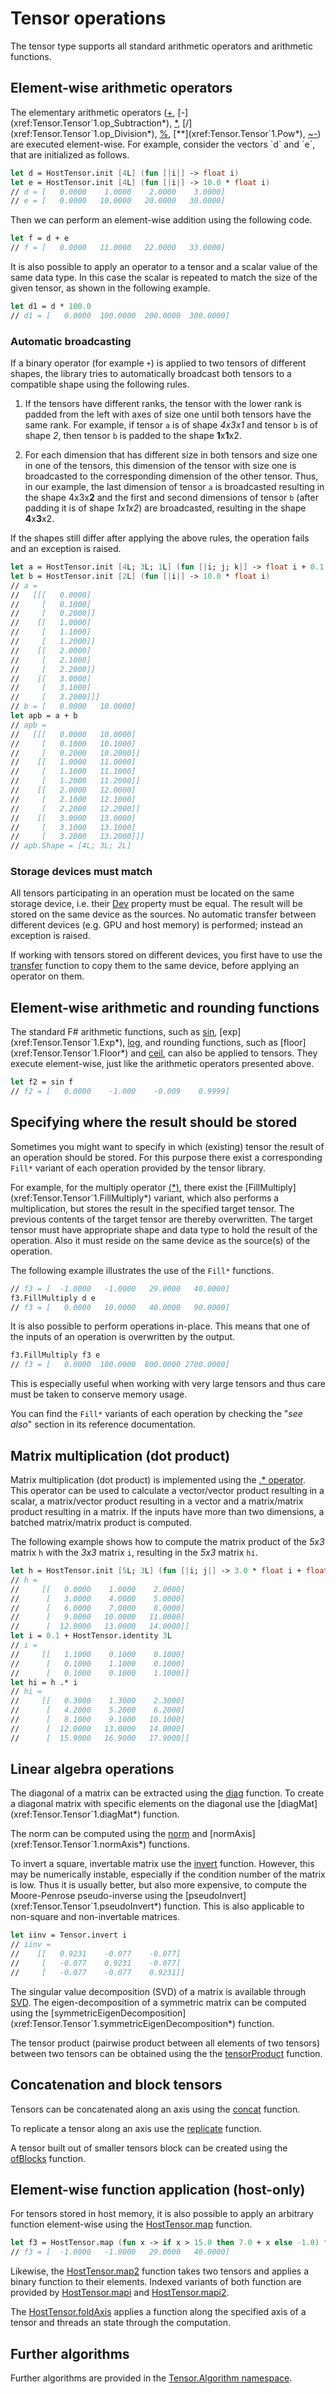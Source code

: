 # Tensor operations

The tensor type supports all standard arithmetic operators and arithmetic functions.

## Element-wise arithmetic operators

The elementary arithmetic operators ([+](xref:Tensor.Tensor`1.op_Addition*), [-](xref:Tensor.Tensor`1.op_Subtraction*), [*](xref:Tensor.Tensor`1.op_Multiply*), [/](xref:Tensor.Tensor`1.op_Division*), [%](xref:Tensor.Tensor`1.op_Modulus*), [**](xref:Tensor.Tensor`1.Pow*), [~-](xref:Tensor.Tensor`1.op_UnaryNegation*)) are executed element-wise.
For example, consider the vectors `d` and `e`, that are initialized as follows.

```fsharp
let d = HostTensor.init [4L] (fun [|i|] -> float i)
let e = HostTensor.init [4L] (fun [|i|] -> 10.0 * float i)
// d = [   0.0000    1.0000    2.0000    3.0000]
// e = [   0.0000   10.0000   20.0000   30.0000]
```

Then we can perform an element-wise addition using the following code.

```fsharp
let f = d + e
// f = [   0.0000   11.0000   22.0000   33.0000]
```

It is also possible to apply an operator to a tensor and a scalar value of the same data type.
In this case the scalar is repeated to match the size of the given tensor, as shown in the following example.

```fsharp
let d1 = d * 100.0
// d1 = [   0.0000  100.0000  200.0000  300.0000]
```

### Automatic broadcasting
If a binary operator (for example `+`) is applied to two tensors of different shapes, the library tries to automatically broadcast both tensors to a compatible shape using the following rules.

1. If the tensors have different ranks, the tensor with the lower rank is padded from the left with axes of size one until both tensors have the same rank.
For example, if tensor `a` is of shape *4x3x1* and tensor `b` is of shape *2*, then tensor `b` is padded to the shape **1**x**1**x2.

1. For each dimension that has different size in both tensors and size one in one of the tensors, this dimension of the tensor with size one is broadcasted to the corresponding dimension of the other tensor.
Thus, in our example, the last dimension of tensor `a` is broadcasted resulting in the shape 4x3x**2** and the first and second dimensions of tensor `b` (after padding it is of shape *1x1x2*) are broadcasted, resulting in the shape **4**x**3**x2.

If the shapes still differ after applying the above rules, the operation fails and an exception is raised.

```fsharp
let a = HostTensor.init [4L; 3L; 1L] (fun [|i; j; k|] -> float i + 0.1 * float j)
let b = HostTensor.init [2L] (fun [|i|] -> 10.0 * float i)
// a =
//   [[[   0.0000]
//     [   0.1000]
//     [   0.2000]]
//    [[   1.0000]
//     [   1.1000]
//     [   1.2000]]
//    [[   2.0000]
//     [   2.1000]
//     [   2.2000]]
//    [[   3.0000]
//     [   3.1000]
//     [   3.2000]]]
// b = [   0.0000   10.0000]
let apb = a + b
// apb =
//   [[[   0.0000   10.0000]
//     [   0.1000   10.1000]
//     [   0.2000   10.2000]]
//    [[   1.0000   11.0000]
//     [   1.1000   11.1000]
//     [   1.2000   11.2000]]
//    [[   2.0000   12.0000]
//     [   2.1000   12.1000]
//     [   2.2000   12.2000]]
//    [[   3.0000   13.0000]
//     [   3.1000   13.1000]
//     [   3.2000   13.2000]]]
// apb.Shape = [4L; 3L; 2L]
```

### Storage devices must match
All tensors participating in an operation must be located on the same storage device, i.e. their [Dev](xref:Tensor.Tensor`1.Dev*) property must be equal.
The result will be stored on the same device as the sources.
No automatic transfer between different devices (e.g. GPU and host memory) is performed; instead an exception is raised.

If working with tensors stored on different devices, you first have to use the [transfer](xref:Tensor.Tensor`1.transfer*) function to copy them to the same device, before applying an operator on them.

## Element-wise arithmetic and rounding functions
The standard F# arithmetic functions, such as [sin](xref:Tensor.Tensor`1.Sin*), [exp](xref:Tensor.Tensor`1.Exp*), [log](xref:Tensor.Tensor`1.Log*), and rounding functions, such as [floor](xref:Tensor.Tensor`1.Floor*) and [ceil](xref:Tensor.Tensor`1.Ceiling*), can also be applied to tensors.
They execute element-wise, just like the arithmetic operators presented above.
```fsharp
let f2 = sin f
// f2 = [   0.0000    -1.000    -0.009    0.9999]
```

## Specifying where the result should be stored
Sometimes you might want to specify in which (existing) tensor the result of an operation should be stored.
For this purpose there exist a corresponding `Fill*` variant of each operation provided by the tensor library.

For example, for the multiply operator [(*)](xref:Tensor.Tensor`1.op_Multiply*), there exist the [FillMultiply](xref:Tensor.Tensor`1.FillMultiply*) variant, which also performs a multiplication, but stores the result in the specified target tensor.
The previous contents of the target tensor are thereby overwritten.
The target tensor must have appropriate shape and data type to hold the result of the operation.
Also it must reside on the same device as the source(s) of the operation.

The following example illustrates the use of the `Fill*` functions.

```fsharp
// f3 = [  -1.0000   -1.0000   29.0000   40.0000]
f3.FillMultiply d e
// f3 = [   0.0000   10.0000   40.0000   90.0000]
```

It is also possible to perform operations in-place.
This means that one of the inputs of an operation is overwritten by the output.

```fsharp
f3.FillMultiply f3 e
// f3 = [   0.0000  100.0000  800.0000 2700.0000]
```

This is especially useful when working with very large tensors and thus care must be taken to conserve memory usage.

You can find the `Fill*` variants of each operation by checking the "*see also*" section in its reference documentation.

## Matrix multiplication (dot product)
Matrix multiplication (dot product) is implemented using the [.* operator](xref:Tensor.Tensor`1.op_DotMultiply*).
This operator can be used to calculate a vector/vector product resulting in a scalar, a matrix/vector product resulting in a vector and a matrix/matrix product resulting in a matrix.
If the inputs have more than two dimensions, a batched matrix/matrix product is computed.

The following example shows how to compute the matrix product of the *5x3* matrix `h` with the *3x3* matrix `i`, resulting in the *5x3* matrix `hi`.

```fsharp
let h = HostTensor.init [5L; 3L] (fun [|i; j|] -> 3.0 * float i + float j)
// h =
//     [[   0.0000    1.0000    2.0000]
//      [   3.0000    4.0000    5.0000]
//      [   6.0000    7.0000    8.0000]
//      [   9.0000   10.0000   11.0000]
//      [  12.0000   13.0000   14.0000]]
let i = 0.1 + HostTensor.identity 3L
// i =
//     [[   1.1000    0.1000    0.1000]
//      [   0.1000    1.1000    0.1000]
//      [   0.1000    0.1000    1.1000]]
let hi = h .* i
// hi =
//     [[   0.3000    1.3000    2.3000]
//      [   4.2000    5.2000    6.2000]
//      [   8.1000    9.1000   10.1000]
//      [  12.0000   13.0000   14.0000]
//      [  15.9000   16.9000   17.9000]]
```

## Linear algebra operations
The diagonal of a matrix can be extracted using the [diag](xref:Tensor.Tensor`1.diag*) function.
To create a diagonal matrix with specific elements on the diagonal use the [diagMat](xref:Tensor.Tensor`1.diagMat*) function.

The norm can be computed using the [norm](xref:Tensor.Tensor`1.norm*) and [normAxis](xref:Tensor.Tensor`1.normAxis*) functions.

To invert a square, invertable matrix use the [invert](xref:Tensor.Tensor`1.invert*) function.
However, this may be numerically instable, especially if the condition number of the matrix is low.
Thus it is usually better, but also more expensive, to compute the Moore-Penrose pseudo-inverse using the [pseudoInvert](xref:Tensor.Tensor`1.pseudoInvert*) function.
This is also applicable to non-square and non-invertable matrices.

```fsharp
let iinv = Tensor.invert i
// iinv =
//    [[   0.9231    -0.077    -0.077]
//     [   -0.077    0.9231    -0.077]
//     [   -0.077    -0.077    0.9231]]
```

The singular value decomposition (SVD) of a matrix is available through [SVD](xref:Tensor.Tensor`1.SVD*).
The eigen-decomposition of a symmetric matrix can be computed using the [symmetricEigenDecomposition](xref:Tensor.Tensor`1.symmetricEigenDecomposition*) function.

The tensor product (pairwise product between all elements of two tensors) between two tensors can be obtained using the the [tensorProduct](xref:Tensor.Tensor`1.tensorProduct*) function.

## Concatenation and block tensors
Tensors can be concatenated along an axis using the [concat](xref:Tensor.Tensor`1.concat*) function.

To replicate a tensor along an axis use the [replicate](xref:Tensor.Tensor`1.replicate*) function.

A tensor built out of smaller tensors block can be created using the [ofBlocks](xref:Tensor.Tensor`1.ofBlocks*) function.

## Element-wise function application (host-only)
For tensors stored in host memory, it is also possible to apply an arbitrary function element-wise using the [HostTensor.map](xref:Tensor.HostTensor.map*) function.

```fsharp
let f3 = HostTensor.map (fun x -> if x > 15.0 then 7.0 + x else -1.0) f
// f3 = [  -1.0000   -1.0000   29.0000   40.0000]
```

Likewise, the [HostTensor.map2](xref:Tensor.HostTensor.map2*) function takes two tensors and applies a binary function to their elements.
Indexed variants of both function are provided by [HostTensor.mapi](xref:Tensor.HostTensor.mapi*) and [HostTensor.mapi2](xref:Tensor.HostTensor.mapi2*).

The [HostTensor.foldAxis](xref:Tensor.HostTensor.foldAxis*) applies a function along the specified axis of a tensor and threads an state through the computation.

## Further algorithms

Further algorithms are provided in the [Tensor.Algorithm namespace](xref:Tensor.Algorithm).
